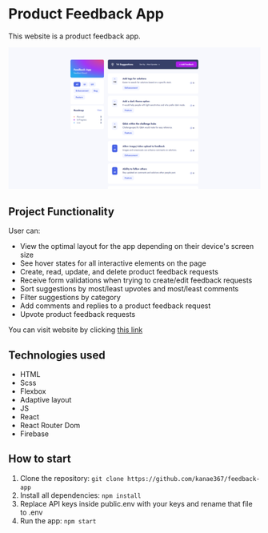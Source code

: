 # Product Feedback App

This website is a product feedback app.

![preview](Preview.png)

## Project Functionality

User can:

- View the optimal layout for the app depending on their device's screen size
- See hover states for all interactive elements on the page
- Create, read, update, and delete product feedback requests
- Receive form validations when trying to create/edit feedback requests
- Sort suggestions by most/least upvotes and most/least comments
- Filter suggestions by category
- Add comments and replies to a product feedback request
- Upvote product feedback requests

You can visit website by clicking [this link](https://github.com)

## Technologies used

- HTML
- Scss
- Flexbox
- Adaptive layout
- JS
- React
- React Router Dom
- Firebase

## How to start

1. Clone the repository: `git clone https://github.com/kanae367/feedback-app`
2. Install all dependencies: `npm install`
3. Replace API keys inside public.env with your keys and rename that file to .env
4. Run the app: `npm start`
